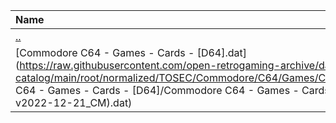 |Name|Size|
|:---|---:|
|[..](../index.html)|DIR|
|[Commodore C64 - Games - Cards - [D64].dat](https://raw.githubusercontent.com/open-retrogaming-archive/dat-catalog/main/root/normalized/TOSEC/Commodore/C64/Games/Cards/[D64]/Commodore C64 - Games - Cards - [D64]/Commodore C64 - Games - Cards - [D64] (TOSEC-v2022-12-21_CM).dat)|333924|
